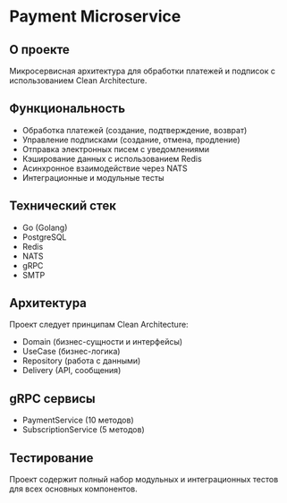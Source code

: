 # Payment Microservice

## О проекте
Микросервисная архитектура для обработки платежей и подписок с использованием Clean Architecture.

## Функциональность
- Обработка платежей (создание, подтверждение, возврат)
- Управление подписками (создание, отмена, продление)
- Отправка электронных писем с уведомлениями
- Кэширование данных с использованием Redis
- Асинхронное взаимодействие через NATS
- Интеграционные и модульные тесты

## Технический стек
- Go (Golang)
- PostgreSQL
- Redis
- NATS
- gRPC
- SMTP

## Архитектура

Проект следует принципам Clean Architecture:
- Domain (бизнес-сущности и интерфейсы)
- UseCase (бизнес-логика)
- Repository (работа с данными)
- Delivery (API, сообщения)

## gRPC сервисы
- PaymentService (10 методов)
- SubscriptionService (5 методов)

## Тестирование
Проект содержит полный набор модульных и интеграционных тестов для всех основных компонентов. 